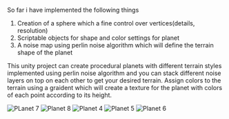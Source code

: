 So far i have implemented the following things
1. Creation of a sphere which a fine control over vertices(details, resolution)
2. Scriptable objects for shape and color settings for planet
3. A noise map using perlin noise algorithm which will define the terrain shape of the planet 



This unity project can create procedural planets with different terrain styles implemented using perlin noise algorithm and you can stack different noise layers on top on each 
other to get your desired terrain. 
Assign colors to the terrain using a graident which will create a texture for the planet with colors of each point according to its height.

![PLanet 7](https://user-images.githubusercontent.com/56722344/151435911-fb2d2ece-169c-4a79-a7e7-abea8373d33f.JPG)
![Planet 8](https://user-images.githubusercontent.com/56722344/151435921-23328907-c418-403e-8016-9bcb7b8ab6d9.JPG)
![Planet 4](https://user-images.githubusercontent.com/56722344/151435382-11e31ae3-d1ad-4a26-81e2-7fb3be5db029.JPG)
![Planet 5](https://user-images.githubusercontent.com/56722344/151435393-a9fe7a96-cc1a-4981-9434-63e639aa0644.JPG)
![Planet 6](https://user-images.githubusercontent.com/56722344/151435397-6fcac682-aa93-40ab-8ba4-f021f12e115b.JPG)
